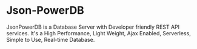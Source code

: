 # Json-PowerDB
JsonPowerDB is a Database Server with Developer friendly REST API services. It's a High Performance, Light Weight, Ajax Enabled, Serverless, Simple to Use, Real-time Database.

